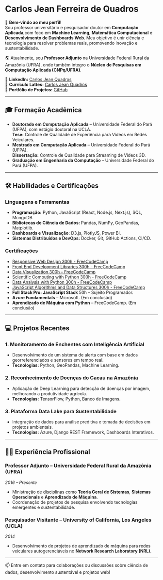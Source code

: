 # Carlos Jean Ferreira de Quadros

👋 **Bem-vindo ao meu perfil!**  
Sou professor universitário e pesquisador doutor em **Computação Aplicada**,com foco em **Machine Learning**, **Matemática Computacional** e **Desenvolvimento de Dashboards Web**. Meu objetivo é unir ciência e tecnologia para resolver problemas reais, promovendo inovação e sustentabilidade.  

🌎 Atualmente, sou **Professor Adjunto** na Universidade Federal Rural da Amazônia (UFRA), onde também integro o **Núcleo de Pesquisas em Computação Aplicada (CNPq/UFRA)**.  

💼 **LinkedIn:** [Carlos Jean Quadros](https://www.linkedin.com/in/carlos-jean-quadros-378523aa)  
📜 **Currículo Lattes:** [Carlos Jean Quadros](http://lattes.cnpq.br/7671868007529068)  
🔗 **Portfólio de Projetos:** [GitHub](https://github.com/JeanQuadros-phd)  

---

## 🎓 Formação Acadêmica
- **Doutorado em Computação Aplicada** – Universidade Federal do Pará (UFPA), com estágio doutoral na UCLA.  
  **Tese:** Controle de Qualidade de Experiência para Vídeos em Redes Veiculares.  
- **Mestrado em Computação Aplicada** – Universidade Federal do Pará (UFPA).  
  **Dissertação:** Controle de Qualidade para Streaming de Vídeos 3D.  
- **Graduação em Engenharia da Computação** – Universidade Federal do Pará (UFPA).  

---

## 🛠️ Habilidades e Certificações
### **Linguagens e Ferramentas**
- **Programação:** Python, JavaScript (React, Node.js, Next.js), SQL, MongoDB.  
- **Bibliotecas de Ciência de Dados:** Pandas, NumPy, GeoPandas, Matplotlib.  
- **Dashboards e Visualização:** D3.js, PlotlyJS, Power BI.  
- **Sistemas Distribuídos e DevOps:** Docker, Git, GitHub Actions, CI/CD.  

### Certificações  
- [Responsive Web Design 300h - FreeCodeCamp](https://www.freecodecamp.org/certification/JeanQuadros/responsive-web-design)  
- [Front End Development Libraries 300h - FreeCodeCamp](https://www.freecodecamp.org/certification/JeanQuadros/front-end-development-libraries)  
- [Data Visualization 300h - FreeCodeCamp](https://www.freecodecamp.org/certification/JeanQuadros/data-visualization)  
- [Scientific Computing with Python 300h - FreeCodeCamp](https://www.freecodecamp.org/certification/JeanQuadros/scientific-computing-with-python-v7)  
- [Data Analysis with Python 300h - FreeCodeCamp](https://www.freecodecamp.org/certification/JeanQuadros/data-analysis-with-python-v7)  
- [JavaScript Algorithms and Data Structures 300h - FreeCodeCamp](https://www.freecodecamp.org/certification/JeanQuadros/javascript-algorithms-and-data-structures)  
- **Full Stack Pro: JavaScript Stack** 50h – Sujeito Programador.  
- **Azure Fundamentals** – Microsoft. (Em conclusão)  
- **Aprendizado de Máquina com Python** – FreeCodeCamp. (Em conclusão)  

---

## 💻 Projetos Recentes
### 1. **Monitoramento de Enchentes com Inteligência Artificial**
- Desenvolvimento de um sistema de alerta com base em dados georreferenciados e sensores em tempo real.  
- **Tecnologias:** Python, GeoPandas, Machine Learning.  

### 2. **Reconhecimento de Doenças do Cacau na Amazônia**
- Aplicação de Deep Learning para detecção de doenças por imagem, melhorando a produtividade agrícola.  
- **Tecnologias:** TensorFlow, Python, Banco de Imagens.  

### 3. **Plataforma Data Lake para Sustentabilidade**
- Integração de dados para análise preditiva e tomada de decisões em projetos ambientais.  
- **Tecnologias:** Azure, Django REST Framework, Dashboards Interativos.  

---

## 👨‍🏫 Experiência Profissional
### **Professor Adjunto** – Universidade Federal Rural da Amazônia (UFRA)  
*2016 – Presente*  
- Ministração de disciplinas como **Teoria Geral de Sistemas**, **Sistemas Operacionais** e **Aprendizado de Máquina**.  
- Coordenação de projetos de pesquisa envolvendo tecnologias emergentes e sustentabilidade.  

### **Pesquisador Visitante** – University of California, Los Angeles (UCLA)  
*2014*  
- Desenvolvimento de projetos de aprendizado de máquina para redes veiculares autogerenciáveis no **Network Research Laboratory (NRL)**.  

---

📫 Entre em contato para colaborações ou discussões sobre ciência de dados, desenvolvimento sustentável e projetos web!  


<!---
JeanQuadros-phd/JeanQuadros-phd is a ✨ special ✨ repository because its `README.md` (this file) appears on your GitHub profile.
You can click the Preview link to take a look at your changes.
--->
